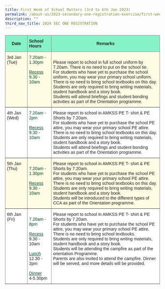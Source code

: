 ```yaml
---
title: First Week of School Matters (3rd to 6th Jan 2023)
permalink: /about-us/2023-secondary-one-registration-exercise/first-week-of-school-matters-3rd-6th-jan-2023/
description: ""
third_nav_title: 2024 SEC ONE REGISTRATION
---
```

<style type="text/css">
.tg  {border-collapse:collapse;border-spacing:0;}
.tg td{border-color:black;border-style:solid;border-width:1px;font-family:Arial, sans-serif;font-size:14px;
  overflow:hidden;padding:10px 5px;word-break:normal;}
.tg th{border-color:black;border-style:solid;border-width:1px;font-family:Arial, sans-serif;font-size:14px;
  font-weight:normal;overflow:hidden;padding:10px 5px;word-break:normal;}
.tg .tg-h8xx{background-color:#FFFDE4;border-color:inherit;color:#004D2E;text-align:left;vertical-align:top}
.tg .tg-b1ai{background-color:#FFFDE4;border-color:inherit;color:#222;text-align:left;vertical-align:top}
.tg .tg-nnw7{background-color:#85F2C7;border-color:inherit;color:#222;font-weight:bold;text-align:left;vertical-align:middle}
.tg .tg-fpqu{background-color:#FFFDE4;border-color:inherit;color:#222;text-align:left;vertical-align:middle}
.tg .tg-lla3{background-color:#85F2C7;border-color:inherit;color:#222;font-weight:bold;text-align:center;vertical-align:middle}
.tg .tg-ats7{background-color:#FFF;border-color:inherit;color:#222;text-align:left;vertical-align:top}
.tg .tg-ioui{background-color:#FFF;border-color:inherit;color:#004D2E;text-align:left;vertical-align:top}
</style>
<table class="tg">
<thead>
  <tr>
    <th class="tg-lla3"><span style="font-weight:bold;color:#222;background-color:#85F2C7">Date</span></th>
    <th class="tg-nnw7"><span style="font-weight:bold;color:#222;background-color:#85F2C7">School Hours</span></th>
    <th class="tg-lla3" colspan="3"><span style="font-weight:bold;color:#222;background-color:#85F2C7">Remarks</span></th>
  </tr>
</thead>
<tbody>
  <tr>
    <td class="tg-b1ai">3rd Jan (Tue)<span style="color:#222;background-color:#FFFDE4"> </span></td>
    <td class="tg-h8xx"><span style="font-weight:400;color:#004D2E">7.20am - </span><br><span style="font-weight:400;color:#004D2E">1.30pm</span><br><br><span style="text-decoration:underline">Recess</span><br>9.30 - 10am <br></td>
    <td class="tg-fpqu" colspan="3"><span style="color:#222;background-color:#FFFDE4">     </span><br>Please report to school in full school uniform by 7.20am. There is no need to put on the school tie.<br>For students who have yet to purchase the school uniform, you may wear your primary school uniform.<br>There is no need to bring school textbooks on this day.<br>Students are only required to bring writing materials, student handbook and a story book.<br>Students will attend briefings and student bonding activities as part of the Orientation programme.</td>
  </tr>
  <tr>
    <td class="tg-ats7">4th Jan (Wed)<span style="color:#222;background-color:#FFF"> </span></td>
    <td class="tg-ioui"><span style="font-weight:400;color:#004D2E">7.20am - </span><br><span style="font-weight:400;color:#004D2E">2pm</span><br><br><span style="text-decoration:underline">Recess</span><br>9.30 - 10am  </td>
    <td class="tg-ats7" colspan="3">Please report to school in AMKSS PE T- shirt &amp; PE Shorts by 7.20am.<br>For students who have yet to purchase the school PE attire, you may wear your primary school PE attire.<br>There is no need to bring school textbooks on this day.<br>Students are only required to bring writing materials, student handbook and a story book.<br>Students will attend briefings and student bonding activities as part of the Orientation programme.    </td>
  </tr>
  <tr>
    <td class="tg-b1ai">5th Jan (Thu)<span style="color:#222;background-color:#FFFDE4"> </span></td>
    <td class="tg-h8xx"><br><span style="font-weight:400;color:#004D2E">7.20am - </span><br><span style="font-weight:400;color:#004D2E">1.30pm</span><br><br><span style="text-decoration:underline">Recess</span><br>9.30 - 10am </td>
    <td class="tg-b1ai" colspan="3">Please report to school in AMKSS PE T- shirt &amp; PE Shorts by 7.20am.<br>For students who have yet to purchase the school PE attire, you may wear your primary school PE attire.<br>There is no need to bring school textbooks on this day.<br>Students are only required to bring writing materials, student handbook and a story book.<br>Students will be introduced to the different types of CCA as part of the Orientation programme.     </td>
  </tr>
  <tr>
    <td class="tg-ats7">6th Jan (Fri)<span style="color:#222;background-color:#FFF"> </span></td>
    <td class="tg-ioui"><br><span style="font-weight:400;color:#004D2E">7.20am - </span><br><span style="font-weight:400;color:#004D2E">8pm</span><br><br><span style="text-decoration:underline">Recess</span><br><span style="color:#222">9.30 - 10am</span><br><br><span style="text-decoration:underline">Lunch</span><br><span style="color:#222">12.30 - 2pm</span><br><br><span style="text-decoration:underline">Dinner</span><br><span style="color:#222">4-5.30pm</span></td>
    <td class="tg-ats7" colspan="3">Please report to school in AMKSS PE T- shirt &amp; PE Shorts by 7.20am.<br>For students who have yet to purchase the school PE attire, you may wear your primary school PE attire.<br>There is no need to bring school textbooks. <br>Students are only required to bring writing materials, student handbook and a story book.<br>Students will be attending the campfire as part of the orientation Programme.<br>Parents are also invited to attend the campfire. Dinner will be served, and more details will be provided.      </td>
  </tr>
</tbody>
</table>